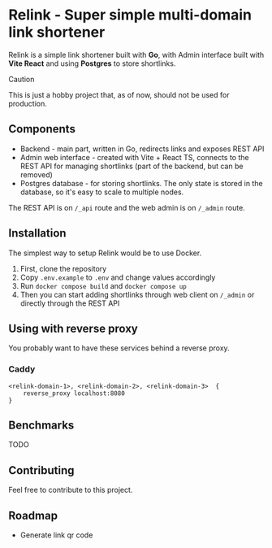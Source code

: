 # Relink - Super simple multi-domain link shortener

Relink is a simple link shortener built with **Go**, with Admin interface built with **Vite React** and using **Postgres** to store shortlinks.

> [!CAUTION]  
> This is just a hobby project that, as of now, should not be used for production.

## Components

- Backend - main part, written in Go, redirects links and exposes REST API
- Admin web interface - created with Vite + React TS, connects to the REST API for managing shortlinks (part of the backend, but can be removed)
- Postgres database - for storing shortlinks. The only state is stored in the database, so it's easy to scale to multiple nodes.

The REST API is on `/_api` route and the web admin is on `/_admin` route.

## Installation

The simplest way to setup Relink would be to use Docker.

1. First, clone the repository
2. Copy `.env.example` to `.env` and change values accordingly
3. Run `docker compose build` and `docker compose up`
4. Then you can start adding shortlinks through web client on `/_admin` or directly through the REST API

## Using with reverse proxy

You probably want to have these services behind a reverse proxy.

### Caddy

```
<relink-domain-1>, <relink-domain-2>, <relink-domain-3>  {
	reverse_proxy localhost:8080
}
```

## Benchmarks

TODO

## Contributing

Feel free to contribute to this project.

## Roadmap

- Generate link qr code
